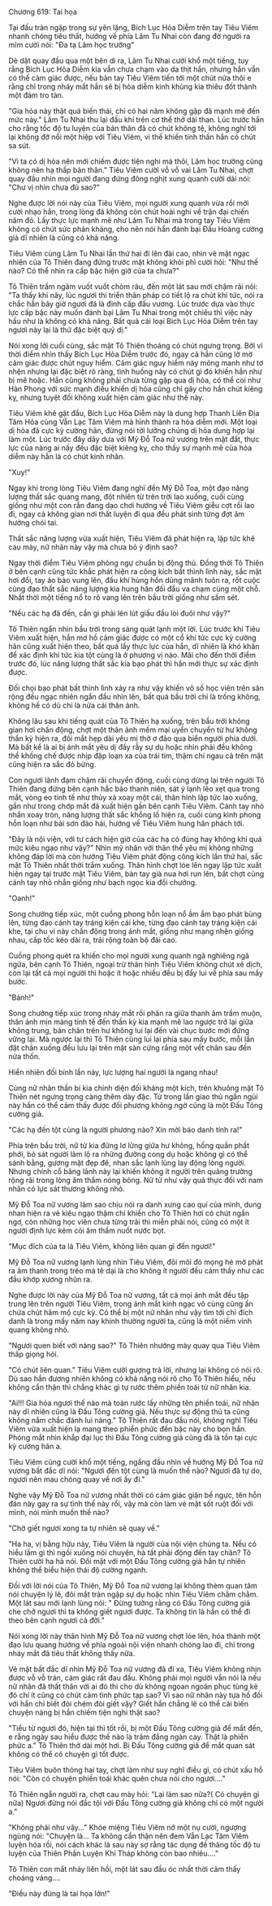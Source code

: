 




Chương 619: Tai họa


Tại đấu tràn ngập trong sự yên lặng, Bích Lục Hỏa Diễm trên tay Tiêu Viêm nhanh chóng tiêu thất, hướng về phía Lâm Tu Nhai còn đang đờ người ra mĩm cười nói: "Đa tạ Lâm học trưởng"

Dè dặt quay đầu qua một bên di ra, Lâm Tu Nhai cười khổ một tiếng, tuy rằng Bích Lục Hỏa Diễm kia vẫn chưa chạm vào da thịt hắn, nhưng hắn vẫn có thể cảm giác được, nếu bàn tay Tiêu Viêm tiến tới một chút nữa thôi e rằng chỉ trong nháy mắt hắn sẽ bị hỏa diễm kinh khủng kia thiêu đốt thành một đám tro tàn.

"Gia hỏa này thật quá biến thái, chỉ có hai năm không gặp đã mạnh mẽ đến mức này." Lâm Tu Nhai thu lại đấu khí trên cơ thể thở dài than. Lúc trước hắn cho rằng tốc độ tu luyện của bản thân đã có chút không tệ, không nghĩ tới lại không đỡ nổi một hiệp với Tiêu Viêm, vì thế khiến tinh thần hắn có chút sa sút.

"Vì ta có dị hỏa nên mới chiếm được tiện nghi mà thôi, Lâm học trưởng cũng không nên hạ thấp bản thân." Tiêu Viêm cười vỗ vỗ vai Lâm Tu Nhai, chợt quay đầu nhìn mọi người đang đứng đông nghịt xung quanh cười dài nói: "Chư vị nhìn chưa đủ sao?"

Nghe được lời nói này của Tiêu Viêm, mọi người xung quanh vừa rồi mới cười nhạo hắn, trong lòng đã không còn chút hoài nghi về trận đại chiến năm đó. Lấy thực lực mạnh mẽ như Lâm Tu Nhai mà trong tay Tiêu Viêm không có chút sức phản kháng, cho nên nói hắn đánh bại Đấu Hoàng cường giả dĩ nhiên là cũng có khả năng.

Tiêu Viêm cùng Lâm Tu Nhai lần thứ hai đi lên đài cao, nhìn vẻ mặt ngạc nhiên của Tô Thiên đang đứng trước mặt không khỏi phì cười hỏi: "Như thế nào? Có thể nhìn ra cấp bậc hiện giờ của ta chưa?"

Tô Thiên trầm ngâm vuốt vuốt chòm râu, đến một lát sau mới chậm rãi nói: "Ta thấy khi nãy, lúc ngươi thi triển thân pháp có tiết lộ ra chút khí tức, nói ra chắc hẳn bây giờ ngươi đã là đỉnh cấp đấu vương. Lúc trước dựa vào thực lực cấp bậc này muốn đánh bại Lâm Tu Nhai trong một chiêu thì việc này hầu như là không có khả năng. Bất quá cái loại Bích Lục Hỏa Diễm trên tay ngươi này lại là thứ đặc biệt quỷ dị."

Nói xong lời cuối cùng, sắc mặt Tô Thiên thoáng có chút ngưng trọng. Bởi vì thời điểm nhìn thấy Bích Lục Hỏa Diễm trước đó, ngay cả hắn cũng lờ mờ cảm giác được chút nguy hiểm. Cảm giác nguy hiểm này mỏng manh như tơ nhện nhưng lại đặc biệt rõ ràng, tình huống này có chút gì đó khiến hắn như bị mê hoặc. Hắn cũng không phải chưa từng gặp qua dị hỏa, có thể coi như Hàn Phong với sức mạnh điều khiển dị hỏa cũng chỉ gây cho hắn chút kiêng kỵ, nhưng tuyệt đối không xuất hiện cảm giác như thế này.

Tiêu Viêm khẽ gật đầu, Bích Lục Hỏa Diễm này là dung hợp Thanh Liên Địa Tâm Hỏa cùng Vẫn Lạc Tâm Viêm mà hình thành ra hỏa diễm mới. Một loại dị hỏa đã cực kỳ cường hãn, đừng nói tới lưỡng chủng dị hỏa dung hợp lại làm một. Lúc trước đây dây dưa với Mỹ Đỗ Toa nữ vương trên mặt đất, thực lực của nàng ai nấy đều đặc biệt kiêng kỵ, cho thấy sự mạnh mẽ của hỏa diễm này hẳn là có chút kinh nhân.

"Xuy!"

Ngay khi trong lòng Tiêu Viêm đang nghĩ đến Mỹ Đỗ Toa, một đạo năng lượng thất sắc quang mang, đột nhiên từ trên trời lao xuống, cuối cùng giống như một con rắn đang dạo chơi hướng về Tiêu Viêm giễu cợt rồi lao đi, ngay cả không gian nơi thất luyện đi qua đều phát sinh từng đợt âm hưởng chói tai.

Thất sắc năng lượng vừa xuất hiện, Tiêu Viêm đã phát hiện ra, lập tức khẽ cau mày, nữ nhân này vậy mà chưa bỏ ý định sao?

Ngay thời điểm Tiêu Viêm phòng ngự chuẩn bị động thủ. Đồng thời Tô Thiên ở bên cạnh cũng tức khắc phát hiện ra công kích bất thình lình này, sắc mặt hơi đổi, tay áo bào vung lên, đấu khí hùng hồn dũng mãnh tuôn ra, rốt cuộc cùng đạo thất sắc năng lượng kia hung hăn đối đầu va chạm cùng một chỗ. Nhất thời một tiếng nổ to rõ vang lên trên bầu trời giống như sấm sét.

"Nếu các hạ đã đến, cần gì phải lén lút giấu đầu lòi đuôi như vậy?"

Tô Thiên ngẩn nhìn bầu trời trong sáng quát lạnh một lời. Lúc trước khi Tiêu Viêm xuất hiện, hắn mơ hồ cảm giác được có một cổ khí tức cực kỳ cường hãn cũng xuất hiện theo, bất quá lấy thực lực của hắn, dĩ nhiên là khó khăn để xác định khí tức kia tột cùng là ở phương vị nào. Mãi cho đến thời điểm trước đó, lúc năng lượng thất sắc kia bạo phát thì hắn mới thực sự xác định được.

Đối chọi bạo phát bất thình lình xảy ra như vậy khiến vô số học viên trên sân rộng đều ngạc nhiên ngẩn đầu nhìn lên, bất quá bầu trời chỉ là trống không, không hề có dù chỉ là nửa cái thân ảnh.

Không lâu sau khi tiếng quát của Tô Thiên hạ xuống, trên bầu trời không gian hơi chấn động, chợt một thân ảnh mềm mại uyển chuyển từ hư không thần kỳ hiện ra, đôi mắt hẹp dài yêu mị thờ ơ đảo qua biển người phía dưới. Mà bất kể là ai bị ánh mắt yêu dị đầy rẫy sự dụ hoặc nhìn phải đều không thể khống chế được nhịp đập loạn xa của trái tim, thậm chí ngau cả trên mặt cũng hiện ra sắc đỏ bừng.

Con ngươi lãnh đạm chậm rãi chuyển động, cuối cùng dừng lại trên người Tô Thiên đang đứng bên cạnh hắc bào thanh niên, sát ý lạnh lẽo xẹt qua trong mắt, vòng eo tinh tế như thủy xà xoay một cái, thân hình lập tức lao xuống, gần như trong chớp mắt đã xuất hiện gần bên cạnh Tiêu Viêm. Cánh tay nhỏ nhắn xoay tròn, năng lượng thất sắc khổng lồ hiện ra, cuối cùng kình phong hỗn loạn như bài sơn đảo hải, hướng về Tiêu Viêm hung hăn phách tới.

"Đây là nội viện, với tư cách hiện giờ của các hạ có đúng hay không khi quá mức kiêu ngạo như vậy?" Nhìn mỹ nhân với thân thể yêu mị không những không đáp lời mà còn hướng Tiêu Viêm phát động công kích lần thứ hai, sắc mặt Tô Thiên nhất thời trầm xuống. Thân hình chợt lóe lên ngay lập tức xuất hiện ngay tại trước mặt Tiêu Viêm, bàn tay già nua hơi run lên, bất chợt cùng cánh tay nhỏ nhắn giống như bạch ngọc kia đối chưởng.

"Oanh!"

Song chưởng tiếp xúc, một cuồng phong hỗn loạn nổ ầm ầm bạo phát bùng lên, từng đạo cánh tay tráng kiện cái khe, từng đạo cánh tay tráng kiện cái khe, tại chu vi này chấn động trong ánh mắt, giống như mạng nhện giống nhau, cấp tốc kéo dài ra, trải rộng toàn bộ đài cao.

Cuồng phong quét ra khiến cho mọi người xung quanh ngã nghiêng ngã ngửa, bên cạnh Tô Thiên, ngoại trừ thân hình Tiêu Viêm không chút xê dịch, còn lại tất cả mọi người thì hoặc ít hoặc nhiều đều bị đẩy lui về phía sau mấy bước.

"Bành!"

Song chưởng tiếp xúc trong nháy mắt rồi phân ra giữa thanh âm trầm muộn, thân ảnh mịn màng tinh tế đến thần kỳ kia mạnh mẽ lao ngược trở lại giữa không trung, bàn chân trên hư không lui lại đến vài chục bước mới đứng vững lại. Mà ngược lại thì Tô Thiên cũng lui lại phía sau mấy bước, mỗi lần đặt chân xuống đều lưu lại trên mặt sàn cứng rắng một vết chân sau đến nửa thốn.

Hiển nhiên đối bính lần này, lực lượng hai người là ngang nhau!

Cùng nữ nhân thần bí kia chính diện đối kháng một kích, trên khuông mặt Tô Thiên nét ngưng trọng càng thêm dày đặc. Từ trong lần giao thủ ngắn ngủi này hắn có thể cảm thấy được đối phương không ngờ cũng là một Đấu Tông cường giả.

"Các hạ đến tột cùng là người phương nào? Xin mời báo danh tính ra!"

Phía trên bầu trời, nữ tử kia đứng lơ lửng giữa hư không, hồng quần phất phới, bó sát người làm lộ ra những đường cong dụ hoặc không gì có thể sánh bằng, gương mặt đẹp đẽ, nhan sắc lạnh lùng lay động lòng người. Nhưng chính cỗ băng lãnh này lại khiến không ít người trên quảng trường rộng rãi trong lòng âm thầm nóng bỏng. Nữ tử như vậy quả thực đối với nam nhân có lực sát thương không nhỏ.

Mỹ Đỗ Toa nữ vương làm sao chịu nói ra danh xưng cao quí của mình, dung nhan hiện ra vẻ kiêu ngạo thậm chí khiến cho Tô Thiên hơi có chút ngẩn ngơ, còn những học viên chưa từng trải thì miễn phải nói, cũng có một ít người định lực kém cỏi âm thầm nuốt nước bọt.

"Mục đích của ta là Tiêu Viêm, không liên quan gì đến ngươi!"

Mỹ Đỗ Toa nữ vương lạnh lùng nhìn Tiêu Viêm, đôi môi đỏ mọng hé mở phát ra âm thanh trong trẻo mà tê dại là cho không ít người đều cảm thấy như các đầu khớp xương nhũn ra.

Nghe được lời này của Mỹ Đỗ Toa nữ vương, tất cả mọi ánh mắt đều tập trung lên trên người Tiêu Viêm, trong ánh mắt kinh ngạc vô cùng cũng ẩn chứa chút hâm mộ cực kỳ. Có thể bị một nữ nhân như vậy tìm tới chỉ đích danh là trong mấy năm nay khinh thường người ta, cũng là một niềm vinh quang không nhỏ.

"Ngươi quen biết với nàng sao?" Tô Thiên nhướng mày quay qua Tiêu Viêm thấp giọng hỏi.

"Có chút liên quan." Tiêu Viêm cười gượng trả lời, nhưng lại không có nói rõ. Dù sao hắn đương nhiên không có khả năng nói rõ cho Tô Thiên hiểu, nếu không cẩn thận thì chẳng khác gì tự rước thêm phiền toái từ nữ nhân kia.

"Ai!!! Gia hỏa ngươi thế nào mà toàn rước lấy những tên phiền toái, nữ nhân này dĩ nhiên cũng là Đấu Tông cường giả. Nếu thực sự động thủ ta cũng không nắm chắc đánh lui nàng." Tô Thiên rất đau đầu nói, không nghĩ Tiêu Viêm vừa xuất hiện lạ mang theo phiền phức đến bậc này cho bọn hắn. Phóng mắt nhìn khắp đại lục thì Đấu Tông cường giả cũng đã là tồn tại cực kỳ cường hãn a.

Tiêu Viêm cũng cười khổ một tiếng, ngẩng đầu nhìn về hướng Mỹ Đỗ Toa nữ vương bất đắc dĩ nói: "Ngươi đến tột cùng là muốn thế nào? Ngươi đã tự do, ngươi nên mau chóng quay về nơi ấy đi."

Nghe vậy Mỹ Đỗ Toa nữ vương nhất thời có cảm giác giận bể ngực, tên hỗn đản này gay ra sự tình thế này rồi, vậy mà còn làm vẻ mặt sốt ruột đối với mình, nói mình muốn thế nào?

"Chờ giết ngươi xong ta tự nhiên sẽ quay về."

"Ha ha, vị bằng hữu này, Tiêu Viêm là người của nội viện chúng ta. Nếu có hiểu lầm gì thì ngồi xuống nói chuyện, hà tất phải động đến tay chân? Tô Thiên cười ha hả nói. Đối mặt với một Đấu Tông cường giả hắn tự nhiên không thể biểu hiện thái độ cường ngạnh.

Đối với lời nói của Tô Thiên, Mỹ Đỗ Toa nữ vương lại không thèm quan tâm nói chuyện lý lẽ, đôi mắt tràn ngập sự dụ hoặc nhìn Tiêu Viêm chằm chằm. Một lát sau mới lạnh lùng nói: " Đừng tưởng rằng có Đấu Tông cường giả che chở ngươi thì ta không giết ngươi được. Ta không tin là hắn có thể đi theo bên cạnh ngươi cả đời."

Nói xong lời này thân hình Mỹ Đỗ Toa nữ vương chợt lóe lên, hóa thành một đạo lưu quang hướng về phía ngoài nội viện nhanh chóng lao đi, chỉ trong nháy mắt đã tiêu thất không thấy nữa.

Vẻ mặt bất đắc dĩ nhìn Mỹ Đỗ Toa nữ vương đã đi xa, Tiêu Viêm không nhịn được vỗ vỗ trán, cảm giác rất đau đầu. Không phải mọi người vẫn nói là nếu nữ nhân đã thất thân với ai đó thì cho dù không ngoan ngoãn phục tùng kẻ đó chí ít cũng có chút cảm tình phức tạp sao? Vì sao nữ nhân này tựa hồ đối với hắn chỉ biết đòi chém đòi giết vậy? Giết hắn chẳng lẽ có thể cải biến chuyện nàng bị hắn chiếm tiện nghi thật sao?

"Tiểu tử ngươi đó, hiện tại thì tốt rồi, bị một Đấu Tông cường giả để mắt đến, e rằng ngày sau hiểu được thế nào là trăm đắng ngàn cay. Thật là phiền phức a." Tô Thiên thở dài một hơi. Bị Đấu Tông cường giả để mắt quan sát không có thể có chuyện gì tốt được.

Tiêu Viêm buôn thỏng hai tay, chợt làm như suy nghĩ điều gì, có chút xấu hổ nói: "Còn có chuyện phiền toái khác quên chưa nói cho ngươi...."

Tô Thiên ngẩn người ra, chợt cau mày hỏi: "Lại làm sao nữa?( Có chuyện gì nữa) Ngươi đừng nói đắc tội với Đấu Tông cường giả không chỉ có một người a."

"Không phải như vậy..." Khóe miệng Tiêu Viêm nở một nụ cười, ngượng ngùng nói: "Chuyện là... Ta không cẩn thận nên đem Vẫn Lạc Tâm Viêm luyện hóa rồi, nói cách khác là sau này sợ rằng tác dụng đề thăng tốc độ tu luyện của Thiên Phần Luyện Khí Tháp không còn bao nhiêu...."

Tô Thiên con mắt nháy liên hồi, một lát sau đầu óc nhất thời cảm thấy choáng váng....

"Điều này đúng là tai họa lớn!"




